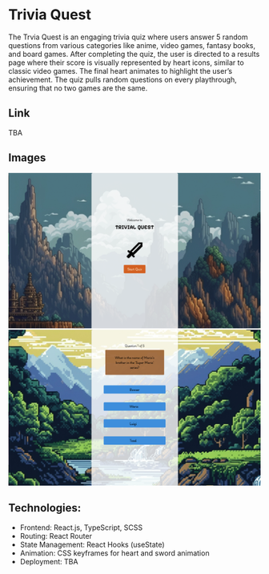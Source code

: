 # Trivia Quest

The Trvia Quest is an engaging trivia quiz where users answer 5 random questions from various categories like anime, video games, fantasy books, and board games. After completing the quiz, the user is directed to a results page where their score is visually represented by heart icons, similar to classic video games. The final heart animates to highlight the user’s achievement. The quiz pulls random questions on every playthrough, ensuring that no two games are the same.

## Link
TBA

## Images
![Home page](./readme-imgs/home-readme.png)
![Quiz page](./readme-imgs/quiz-readme.png)

## Technologies:
- Frontend: React.js, TypeScript, SCSS
- Routing: React Router
- State Management: React Hooks (useState)
- Animation: CSS keyframes for heart and sword animation
- Deployment: TBA
